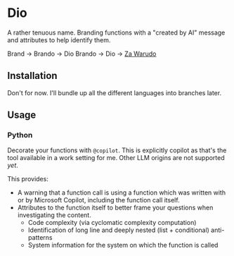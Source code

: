 # Dio

A rather tenuous name. Branding functions with a "created by AI" message and attributes to help identify them.

Brand -> Brando -> Dio Brando -> Dio -> [Za Warudo](https://jojo.fandom.com/wiki/The_World)


## Installation

Don't for now. I'll bundle up all the different languages into branches later.

## Usage

### Python

Decorate your functions with `@copilot`. This is explicitly copilot as that's the tool available in a work setting for me. Other LLM origins are not supported *yet*.

This provides:

- A warning that a function call is using a function which was written with or by Microsoft Copilot, including the function call itself.
- Attributes to the function itself to better frame your questions when investigating the content.
  + Code complexity (via cyclomatic complexity computation)
  + Identification of long line and deeply nested (list + conditional) anti-patterns
  + System information for the system on which the function is called

